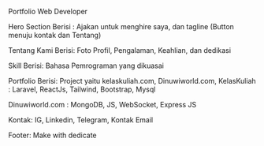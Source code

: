 Portfolio Web Developer

Hero Section
Berisi : Ajakan untuk menghire saya, dan tagline (Button menuju kontak dan Tentang)

Tentang Kami
Berisi: Foto Profil, Pengalaman, Keahlian, dan dedikasi

Skill
Berisi: Bahasa Pemrograman yang dikuasai

Portfolio
Berisi: Project yaitu kelaskuliah.com, Dinuwiworld.com, 
KelasKuliah : Laravel, ReactJs, Tailwind, Bootstrap, Mysql

Dinuwiworld.com : MongoDB, JS, WebSocket, Express JS

Kontak: IG, Linkedin, Telegram, Kontak Email

Footer: Make with dedicate
